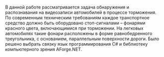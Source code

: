   В данной работе рассматривается задача обнаружения и распознавания на видеозаписи автомобилей в процессе торможения. По современным техническим требованиям каждое транспортное средство должно быть оборудовано стоп-сигналами – фонарями красного цвета, включающимися при торможении. На легковых автомобилях такие фонари расположены в форме равнобедренного треугольника, с основанием, параллельным поверхности дороги.
  Было решено выбрать связку язык программирования C# и библиотеку компьютерного зрения AForge.NET.
